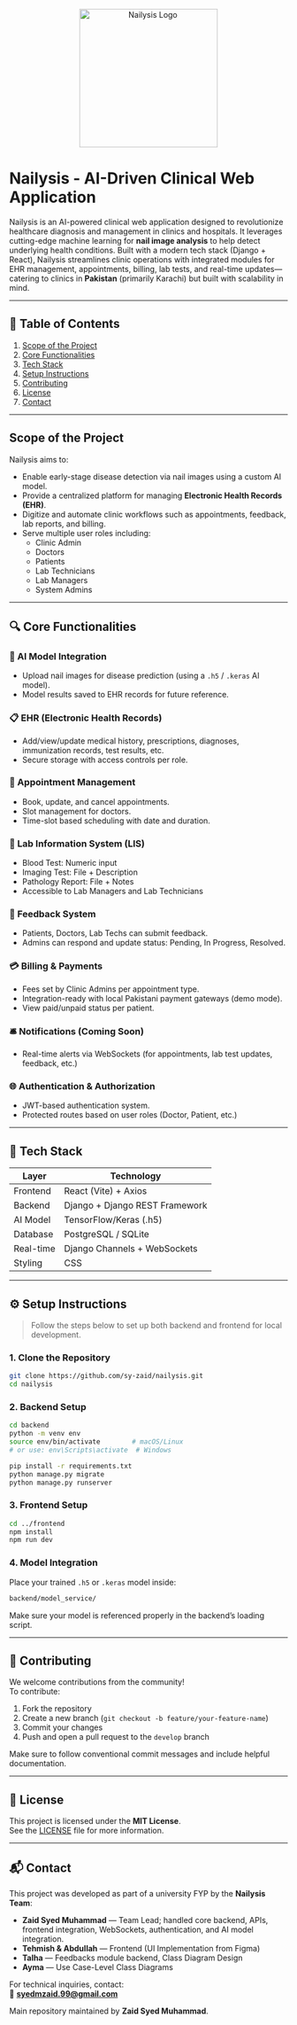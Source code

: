 <p align="center">
  <img src="https://raw.githubusercontent.com/sy-zaid/nailysis/main/frontend/public/nailysis-logo-small.png" alt="Nailysis Logo" width="250" />
</p>

# Nailysis - AI-Driven Clinical Web Application

Nailysis is an AI-powered clinical web application designed to revolutionize healthcare diagnosis and management in clinics and hospitals. It leverages cutting-edge machine learning for **nail image analysis** to help detect underlying health conditions. Built with a modern tech stack (Django + React), Nailysis streamlines clinic operations with integrated modules for EHR management, appointments, billing, lab tests, and real-time updates—catering to clinics in **Pakistan** (primarily Karachi) but built with scalability in mind.

---

## 📑 Table of Contents

1. [Scope of the Project](#scope-of-the-project)  
2. [Core Functionalities](#-core-functionalities)  
3. [Tech Stack](#-tech-stack)  
4. [Setup Instructions](#️-setup-instructions)  
5. [Contributing](#-contributing)  
6. [License](#-license)  
7. [Contact](#-contact)  

---

## Scope of the Project

Nailysis aims to:
- Enable early-stage disease detection via nail images using a custom AI model.
- Provide a centralized platform for managing **Electronic Health Records (EHR)**.
- Digitize and automate clinic workflows such as appointments, feedback, lab reports, and billing.
- Serve multiple user roles including:
  - Clinic Admin
  - Doctors
  - Patients
  - Lab Technicians
  - Lab Managers
  - System Admins

---

## 🔍 Core Functionalities

### 🧠 AI Model Integration
- Upload nail images for disease prediction (using a `.h5` / `.keras` AI model).
- Model results saved to EHR records for future reference.

### 📋 EHR (Electronic Health Records)
- Add/view/update medical history, prescriptions, diagnoses, immunization records, test results, etc.
- Secure storage with access controls per role.

### 📅 Appointment Management
- Book, update, and cancel appointments.
- Slot management for doctors.
- Time-slot based scheduling with date and duration.

### 🧪 Lab Information System (LIS)
- Blood Test: Numeric input  
- Imaging Test: File + Description  
- Pathology Report: File + Notes  
- Accessible to Lab Managers and Lab Technicians

### 💬 Feedback System
- Patients, Doctors, Lab Techs can submit feedback.
- Admins can respond and update status: Pending, In Progress, Resolved.

### 💳 Billing & Payments
- Fees set by Clinic Admins per appointment type.
- Integration-ready with local Pakistani payment gateways (demo mode).
- View paid/unpaid status per patient.

### 🛎️ Notifications (Coming Soon)
- Real-time alerts via WebSockets (for appointments, lab test updates, feedback, etc.)

### 🌐 Authentication & Authorization
- JWT-based authentication system.
- Protected routes based on user roles (Doctor, Patient, etc.)

---

## 🧰 Tech Stack

| Layer        | Technology                    |
|--------------|-------------------------------|
| Frontend     | React (Vite) + Axios          |
| Backend      | Django + Django REST Framework|
| AI Model     | TensorFlow/Keras (.h5)        |
| Database     | PostgreSQL / SQLite           |
| Real-time    | Django Channels + WebSockets  |
| Styling      | CSS                           |

---

## ⚙️ Setup Instructions

> Follow the steps below to set up both backend and frontend for local development.

### 1. Clone the Repository

```bash
git clone https://github.com/sy-zaid/nailysis.git
cd nailysis
```

### 2. Backend Setup

```bash
cd backend
python -m venv env
source env/bin/activate        # macOS/Linux
# or use: env\Scripts\activate  # Windows

pip install -r requirements.txt
python manage.py migrate
python manage.py runserver
```

### 3. Frontend Setup

```bash
cd ../frontend
npm install
npm run dev
```

### 4. Model Integration

Place your trained `.h5` or `.keras` model inside:

```bash
backend/model_service/
```

Make sure your model is referenced properly in the backend’s loading script.

---

## 🙌 Contributing

We welcome contributions from the community!  
To contribute:

1. Fork the repository  
2. Create a new branch (`git checkout -b feature/your-feature-name`)  
3. Commit your changes  
4. Push and open a pull request to the `develop` branch

Make sure to follow conventional commit messages and include helpful documentation.

---

## 📄 License

This project is licensed under the **MIT License**.  
See the [LICENSE](LICENSE) file for more information.

---

## 📬 Contact

This project was developed as part of a university FYP by the **Nailysis Team**:

- **Zaid Syed Muhammad** — Team Lead; handled core backend, APIs, frontend integration, WebSockets, authentication, and AI model integration.
- **Tehmish & Abdullah** — Frontend (UI Implementation from Figma)  
- **Talha** — Feedbacks module backend, Class Diagram Design  
- **Ayma** — Use Case-Level Class Diagrams  

For technical inquiries, contact:  
📧 **syedmzaid.99@gmail.com**

Main repository maintained by **Zaid Syed Muhammad**.

